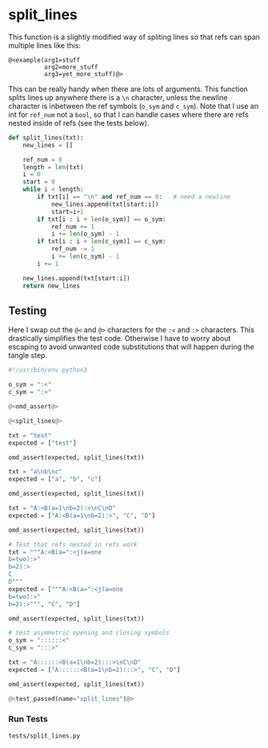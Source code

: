 # split_lines

This function is a slightly modified way of spliting lines so that refs can span multiple lines like this:

```
@<example(arg1=stuff
          arg2=more_stuff
          arg3=yet_more_stuff)@>
```

This can be really handy when there are lots of arguments. This function splits lines up anywhere there is a `\n` character, unless the newline character is inbetween the ref symbols (`o_sym` and `c_sym`). Note that I use an int for `ref_num` not a `bool`, so that I can handle cases where there are refs nested inside of refs (see the tests below).

```python {name=split_lines}
def split_lines(txt):
    new_lines = []

    ref_num = 0
    length = len(txt)
    i = 0
    start = 0
    while i < length:
        if txt[i] == "\n" and ref_num == 0:   # need a newline
            new_lines.append(txt[start:i])
            start=i+1
        if txt[i : i + len(o_sym)] == o_sym:
            ref_num += 1
            i += len(o_sym) - 1
        if txt[i : i + len(c_sym)] == c_sym:
            ref_num -= 1
            i += len(c_sym) - 1
        i += 1

    new_lines.append(txt[start:i])
    return new_lines
```

## Testing

Here I swap out the `@<` and `@>` characters for the `:<` and `:>` characters. This drastically simplifies the test code. Otherwise I have to worry about escaping to avoid unwanted code substitutions that will happen during the tangle step.

```python {name=split_lines_tests_file tangle=tests/split_lines.py}
#!/usr/bin/env python3

o_sym = ":<"
c_sym = ":>"

@<omd_assert@>

@<split_lines@>

txt = "test"
expected = ["test"]

omd_assert(expected, split_lines(txt))

txt = "a\nb\nc"
expected = ["a", "b", "c"]

omd_assert(expected, split_lines(txt))

txt = "A:<B(a=1\nb=2):>\nC\nD"
expected = ["A:<B(a=1\nb=2):>", "C", "D"]

omd_assert(expected, split_lines(txt))

# Test that refs nested in refs work
txt = """A:<B(a=":<j(a=one
b=two):>"
b=2):>
C
D"""
expected = ["""A:<B(a=":<j(a=one
b=two):>"
b=2):>""", "C", "D"]

omd_assert(expected, split_lines(txt))

# test asymmetric opening and closing symbols
o_sym = "::::::<"
c_sym = ":::>"

txt = "A::::::<B(a=1\nb=2):::>\nC\nD"
expected = ["A::::::<B(a=1\nb=2):::>", "C", "D"]

omd_assert(expected, split_lines(txt))

@<test_passed(name="split_lines")@>
```

### Run Tests

```bash {name=split_lines_tests menu=true}
tests/split_lines.py
```
